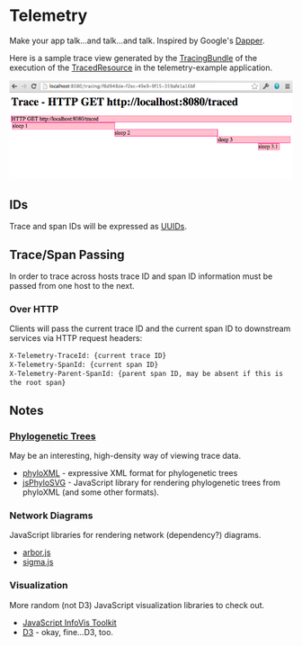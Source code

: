 # Telemetry

Make your app talk…and talk…and talk. Inspired by Google's [Dapper](http://research.google.com/pubs/pub36356.html).

Here is a sample trace view generated by the
[TracingBundle](telemetry-dropwizard/src/main/java/com/yammer/telemetry/dropwizard/TracingBundle.java) of the
execution of the [TracedResource](telemetry-example/src/main/java/com/yammer/telemetry/example/resources/TracedResource.java) in the telemetry-example application.

![Sample Span](/telemetry-service/screenshot.png "Sample Span View")

## IDs

Trace and span IDs will be expressed as [UUIDs](https://en.wikipedia.org/wiki/Universally_unique_identifier).

## Trace/Span Passing

In order to trace across hosts trace ID and span ID information must be passed from one host to the next.

### Over HTTP

Clients will pass the current trace ID and the current span ID to downstream services via HTTP request headers:

    X-Telemetry-TraceId: {current trace ID}
    X-Telemetry-SpanId: {current span ID}
    X-Telemetry-Parent-SpanId: {parent span ID, may be absent if this is the root span}

## Notes

### [Phylogenetic Trees](https://en.wikipedia.org/wiki/Phylogenetic_tree)

May be an interesting, high-density way of viewing trace data.

   * [phyloXML](https://en.wikipedia.org/wiki/PhyloXML) - expressive XML format for phylogenetic trees
   * [jsPhyloSVG](http://www.jsphylosvg.com/) - JavaScript library for rendering phylogenetic trees from phyloXML (and some other formats).

### Network Diagrams

JavaScript libraries for rendering network (dependency?) diagrams.

   * [arbor.js](http://arborjs.org/)
   * [sigma.js](http://sigmajs.org/)

### Visualization

More random (not D3) JavaScript visualization libraries to check out.

   * [JavaScript InfoVis Toolkit](http://philogb.github.io/jit/)
   * [D3](http://d3js.org/) - okay, fine…D3, too.